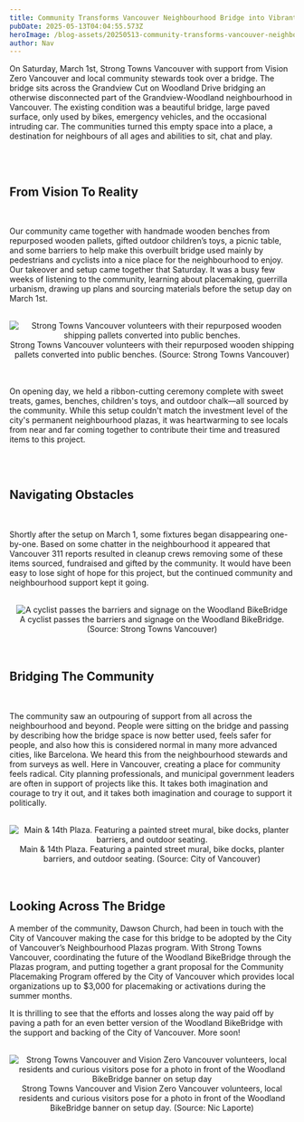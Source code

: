 ```yaml
---
title: Community Transforms Vancouver Neighbourhood Bridge into Vibrant Social Space, Earns City Support
pubDate: 2025-05-13T04:04:55.573Z
heroImage: /blog-assets/20250513-community-transforms-vancouver-neighbourhood-bridge/1.webp
author: Nav
---
```


On Saturday, March 1st, Strong Towns Vancouver with support from Vision Zero Vancouver and local community stewards took over a bridge. The bridge sits across the Grandview Cut on Woodland Drive bridging an otherwise disconnected part of the Grandview-Woodland neighbourhood in Vancouver. The existing condition was a beautiful bridge, large paved surface, only used by bikes, emergency vehicles, and the occasional intruding car. The communities turned this empty space into a place, a destination for neighbours of all ages and abilities to sit, chat and play.

<br>
<br>

## From Vision To Reality

<br>

Our community came together with handmade wooden benches from repurposed wooden pallets, gifted outdoor children’s toys, a picnic table, and some barriers to help make this overbuilt bridge used mainly by pedestrians and cyclists into a nice place for the neighbourhood to enjoy. Our takeover and setup came together that Saturday. It was a busy few weeks of listening to the community, learning about placemaking, guerrilla urbanism, drawing up plans and sourcing materials before the setup day on March 1st.

<br>

<center><img class="blog-image" src="/blog-assets/20250513-community-transforms-vancouver-neighbourhood-bridge/2.webp" alt="Strong Towns Vancouver volunteers with their repurposed wooden shipping pallets converted into public benches."></center>
<center>Strong Towns Vancouver volunteers with their repurposed wooden shipping pallets converted into public benches. (Source: Strong Towns Vancouver)</center>

<br>
<br>

On opening day, we held a ribbon-cutting ceremony complete with sweet treats, games, benches, children's toys, and outdoor chalk—all sourced by the community. While this setup couldn't match the investment level of the city's permanent neighbourhood plazas, it was heartwarming to see locals from near and far coming together to contribute their time and treasured items to this project.

<br>
<br>

## Navigating Obstacles

<br>

Shortly after the setup on March 1, some fixtures began disappearing one-by-one. Based on some chatter in the neighbourhood it appeared that Vancouver 311 reports resulted in cleanup crews removing some of these items sourced, fundraised and gifted by the community. It would have been easy to lose sight of hope for this project, but the continued community and neighbourhood support kept it going.

<br>

<center><img class="blog-image" src="/blog-assets/20250513-community-transforms-vancouver-neighbourhood-bridge/3.webp" alt="A cyclist passes the barriers and signage on the Woodland BikeBridge"></center>
<center>A cyclist passes the barriers and signage on the Woodland BikeBridge. (Source: Strong Towns Vancouver)</center>

<br>
<br>

## Bridging The Community

<br>

The community saw an outpouring of support from all across the neighbourhood and beyond. People were sitting on the bridge and passing by describing how the bridge space is now better used, feels safer for people, and also how this is considered normal in many more advanced cities, like Barcelona. We heard this from the neighbourhood stewards and from surveys as well. Here in Vancouver, creating a place for community feels radical. City planning professionals, and municipal government leaders are often in support of projects like this. It takes both imagination and courage to try it out, and it takes both imagination and courage to support it politically.

<br>

<center><img class="blog-image" src="/blog-assets/20250513-community-transforms-vancouver-neighbourhood-bridge/4.webp" alt="Main & 14th Plaza. Featuring a painted street mural, bike docks, planter barriers, and outdoor seating."></center>
<center>Main & 14th Plaza. Featuring a painted street mural, bike docks, planter barriers, and outdoor seating. (Source: City of Vancouver)</center>

<br>
<br>

## Looking Across The Bridge

A member of the community, Dawson Church, had been in touch with the City of Vancouver making the case for this bridge to be adopted by the City of Vancouver’s Neighbourhood Plazas program. With Strong Towns Vancouver, coordinating the future of the Woodland BikeBridge through the Plazas program, and putting together a grant proposal for the Community Placemaking Program offered by the City of Vancouver which provides local organizations up to $3,000 for placemaking or activations during the summer months.

It is thrilling to see that the efforts and losses along the way paid off by paving a path for an even better version of the Woodland BikeBridge with the support and backing of the City of Vancouver. More soon!

<br>

<center><img class="blog-image" src="/blog-assets/20250513-community-transforms-vancouver-neighbourhood-bridge/1.webp" alt="Strong Towns Vancouver and Vision Zero Vancouver volunteers, local residents and curious visitors pose for a photo in front of the Woodland BikeBridge banner on setup day"></center>
<center>Strong Towns Vancouver and Vision Zero Vancouver volunteers, local residents and curious visitors pose for a photo in front of the Woodland BikeBridge banner on setup day. (Source: Nic Laporte)</center>

<br>
